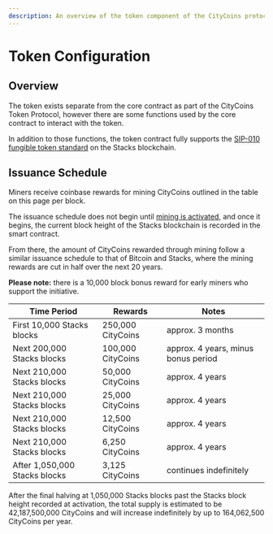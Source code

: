 ```yaml
---
description: An overview of the token component of the CityCoins protocol.
---
```


# Token Configuration

## Overview

The token exists separate from the core contract as part of the CityCoins Token Protocol, however there are some functions used by the core contract to interact with the token.

In addition to those functions, the token contract fully supports the [SIP-010 fungible token standard](https://github.com/stacksgov/sips/blob/main/sips/sip-010/sip-010-fungible-token-standard.md) on the Stacks blockchain.

## Issuance Schedule

Miners receive coinbase rewards for mining CityCoins outlined in the table on this page per block.

The issuance schedule does not begin until [mining is activated](registration-and-activation.md#overview), and once it begins, the current block height of the Stacks blockchain is recorded in the smart contract.

From there, the amount of CityCoins rewarded through mining follow a similar issuance schedule to that of Bitcoin and Stacks, where the mining rewards are cut in half over the next 20 years.

**Please note:** there is a 10,000 block bonus reward for early miners who support the initiative.

| Time Period                   | Rewards           | Notes                               |
| ----------------------------- | ----------------- | ----------------------------------- |
| First 10,000 Stacks blocks    | 250,000 CityCoins | approx. 3 months                    |
| Next 200,000 Stacks blocks    | 100,000 CityCoins | approx. 4 years, minus bonus period |
| Next 210,000 Stacks blocks    | 50,000 CityCoins  | approx. 4 years                     |
| Next 210,000 Stacks blocks    | 25,000 CityCoins  | approx. 4 years                     |
| Next 210,000 Stacks blocks    | 12,500 CityCoins  | approx. 4 years                     |
| Next 210,000 Stacks blocks    | 6,250 CityCoins   | approx. 4 years                     |
| After 1,050,000 Stacks blocks | 3,125 CityCoins   | continues indefinitely              |

After the final halving at 1,050,000 Stacks blocks past the Stacks block height recorded at activation, the total supply is estimated to be 42,187,500,000 CityCoins and will increase indefinitely by up to 164,062,500 CityCoins per year.
